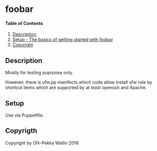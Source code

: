 # foobar

#### Table of Contents

1. [Description](#description)
1. [Setup - The basics of getting started with foobar](#setup)
1. [Copyright ](#copyrigth)


## Description

Mostly for testing puprpose only.

However, there is ufw.pp manifects which code allow install ufw rule by shortcut items which are supported 
by at least openssh and Apache. 

## Setup

Use via Puppetfile.

## Copyrigth

Copyright by Olli-Pekka Wallin 2018

